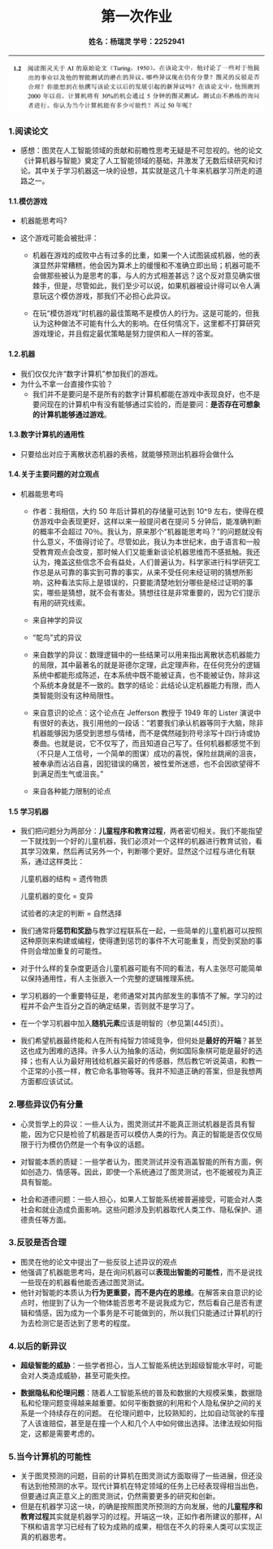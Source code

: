 # <center>第一次作业

#### <center> 姓名：杨瑞灵 学号：2252941

---

![alt text](preview.jpg)

### 1.阅读论文

- 感想：图灵在人工智能领域的贡献和前瞻性思考无疑是不可忽视的。他的论文《计算机器与智能》奠定了人工智能领域的基础，并激发了无数后续研究和讨论。其中关于学习机器这一块的设想，其实就是这几十年来机器学习所走的道路之一。

#### 1.1.模仿游戏

- 机器能思考吗?
- 这个游戏可能会被批评：

  - 机器在游戏的成败中占有过多的比重，如果一个人试图装成机器，他的表演显然非常糟糕，他会因为算术上的缓慢和不准确立即出局；机器可能不会做那些被认为是思考的事，与人的方式相差甚远？这个反对意见确实很棘手，但是，尽管如此，我们至少可以说，如果机器被设计得可以令人满意玩这个模仿游戏，那我们不必担心此异议。

  - 在玩“模仿游戏”时机器的最佳策略不是模仿人的行为。这是可能的，但我认为这种做法不可能有什么大的影响。在任何情况下，这里都不打算研究游戏理论，并且假定最优策略是努力提供和人一样的答案。

#### 1.2.机器

- 我们仅仅允许“数字计算机”参加我们的游戏。
- 为什么不拿一台直接作实验？
  - 我们并不是要问是不是所有的数字计算机都能在游戏中表现良好，也不是要问现在的计算机中有没有能够通过实验的，而是要问：**是否存在可想象的计算机能够通过游戏**。

#### 1.3.数字计算机的通用性

- 只要给出对应于离散状态机器的表格，就能够预测出机器将会做什么

#### 1.4.关于主要问题的对立观点

- 机器能思考吗

  - 作者：我相信，大约 50 年后计算机的存储量可达到 10^9 左右，使得在模仿游戏中会表现更好，这样以来一般提问者在提问 5 分钟后，能准确判断的概率不会超过 70％。我认为，原来那个“机器能思考吗？”的问题就没有什么意义，不值得讨论了。尽管如此，我认为本世纪末，由于语言和一般受教育观点会改变，那时候人们又能重新谈论机器思维而不感抵触。我还认为，掩盖这些信念不会有益处，人们普遍认为，科学家进行科学研究工作总是从可靠的事实到可靠的事实，从来不受任何未经证明的猜想所影响，这种看法实际上是错误的，只要能清楚地划分哪些是经过证明的事实，哪些是猜想，就不会有害处。猜想往往是非常重要的，因为它们提示有用的研究线索。

  - 来自神学的异议

  - “鸵鸟”式的异议

  - 来自数学的异议：数理逻辑中的一些结果可以用来指出离散状态机器能力的局限，其中最著名的就是哥德尔定理，此定理声称，在任何充分的逻辑系统中都能形成陈述，在本系统中既不能被证真，也不能被证伪，除非这个系统本身就是不一致的。数学的结论：此结论认定机器能力有限，而人类智能则没有这种局限性。

  - 来自意识的论点：这个论点在 Jefferson 教授于 1949 年的 Lister 演说中有很好的表达，我引用他的一段话：“若要我们承认机器等同于大脑，除非机器能够因为感受到思想与情绪，而不是偶然碰到符号涂写十四行诗或协奏曲。也就是说，它不仅写了，而且知道自己写了。任何机器都感觉不到（不只是人工信号，一个简单的图谋）成功的喜悦，保险丝跳闸的沮丧，被奉承而沾沾自喜，因犯错误的痛苦，被性爱所迷惑，也不会因欲望得不到满足而生气或沮丧。”

  - 来自各种能力限制的论点

#### 1.5 学习机器

- 我们把问题分为两部分：**儿童程序和教育过程**，两者密切相关。我们不能指望一下就找到一个好的儿童机器，我们必须对一个这样的机器进行教育试验，看其学习效果，然后再试另外一个，判断哪个更好。显然这个过程与进化有联系，通过这样类比：

  儿童机器的结构 = 遗传物质

  儿童机器的变化 = 变异

  试验者的决定的判断 = 自然选择

- 我们通常将**惩罚和奖励**与教学过程联系在一起，一些简单的儿童机器可以按照这种原则来构建或编程，使得遭到惩罚的事件不大可能重复，而受到奖励的事件则会增加重复的可能性。

- 对于什么样的复杂度更适合儿童机器可能有不同的看法，有人主张尽可能简单以保持通用性，有人主张嵌入一个完整的逻辑推理系统。

- 学习机器的一个重要特征是，老师通常对其内部发生的事情不了解。学习的过程并不会产生百分之百的确定结果，否则就不是学习了。

- 在一个学习机器中加入**随机元素**应该是明智的（参见第[445]页）。

- 我们希望机器最终能和人在所有纯智力领域竞争，但何处是**最好的开端**？甚至这也成为困难的选择。许多人认为抽象的活动，例如国际象棋可能是最好的选择；也有人认为最好用钱给机器买最好的传感器，然后教它听说英语，和教一个正常的小孩一样，教它命名事物等等。我并不知道正确的答案，但是我想两方面都应该试试。

### 2.哪些异议仍有分量

- 心灵哲学上的异议：一些人认为，图灵测试并不能真正测试机器是否具有智能，因为它只是检验了机器是否可以模仿人类的行为。真正的智能是否仅仅局限于行为模仿仍然是一个有争议的话题。

- 对智能本质的质疑：一些学者认为，图灵测试并没有涵盖智能的所有方面，例如创造力、情感等。因此，即使一个系统通过了图灵测试，也不能被视为真正具有智能。

- 社会和道德问题：一些人担心，如果人工智能系统被普遍接受，可能会对人类社会和就业造成负面影响。这些问题涉及到机器取代人类工作、隐私保护、道德责任等方面。

### 3.反驳是否合理

- 图灵在他的论文中提出了一些反驳上述异议的观点
- 他强调了机器能思考吗，是在询问机器可以**表现出智能的可能性**，而不是说找一些现在的机器看他能否通过图灵测试。
- 他针对智能的本质认为**行为更重要，而不是内在的思维**。在解答来自意识的论点时，他提到了认为一个物体能否思考不是说我成为它，然后看自己是否有逻辑和情感，因为成为一个事务是不可能做到的，所以我们只能通过计算机的行为去检测它是否达到了思考的程度。

### 4.以后的新异议

- **超级智能的威胁**：一些学者担心，当人工智能系统达到超级智能水平时，可能会对人类造成威胁，甚至可能失控。

- **数据隐私和伦理问题**：随着人工智能系统的普及和数据的大规模采集，数据隐私和伦理问题变得越来越重要。如何平衡数据的利用和个人隐私保护之间的关系是一个持续存在的问题。
  在伦理问题中，比较熟知的，比如自动驾驶的车撞了人该谁赔偿，甚至是在撞一个人和几个人中如何做出选择。法律法规如何指定，这都是需要考虑的。

### 5.当今计算机的可能性

- 关于图灵预测的问题，目前的计算机在图灵测试方面取得了一些进展，但还没有达到他预测的水平。现代计算机在特定领域的任务上已经表现得相当出色，但要通过真正意义上的图灵测试，仍然需要更多的研究和创新。
- 但是在机器学习这一块，的确是按照图灵所预测的方向发展，他的**儿童程序和教育过程**其实就是机器学习的过程。开端这一块，正如作者所建议的那样，AI 下棋和语言学习已经有了较为成熟的成果，相信在不久的将来人类可以实现正真的机器思考。
